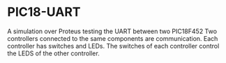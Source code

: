 # PIC18-UART
A simulation over Proteus testing the UART between two PIC18F452
Two controllers connected to the same components are communication.
Each controller has switches and LEDs.
The switches of each controller control the LEDS of the other controller.

